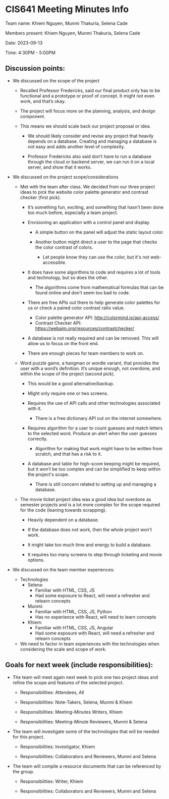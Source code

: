 # CIS641 Meeting Minutes Info

Team name: Khiem Nguyen, Munmi Thakuria, Selena Cade

Members present: Khiem Nguyen, Munmi Thakuria, Selena Cade

Date: 2023-09-13

Time: 4:30PM - 5:00PM

## Discussion points:

-   We discussed on the scope of the project

    -   Recalled Professor Fredericks, said our final product only has to be functional and a prototype or proof of concept. It might not even work, and that’s okay.

    -   The project will focus more on the planning, analysis, and design component.

    -   This means we should scale back our project proposal or idea.

        -   We should likely consider and revise any project that heavily depends on a database. Creating and managing a database is not easy and adds another level of complexity.

        -   Professor Fredericks also said don’t have to run a database through the cloud or backend server, we can run it on a local server, and show that it works.

-   We discussed on the project scope/considerations

    -   Met with the team after class. We decided from our three project ideas to pick the website color palette generator and contrast checker (first pick).

        -   It’s something fun, exciting, and something that hasn’t been done too much before, especially a team project.

        -   Envisioning an application with a control panel and display.

            -   A simple button on the panel will adjust the static layout color.

            -   Another button might direct a user to the page that checks the color contrast of colors.
                -   Let people know they can use the color, but it's not web-accessible.

        -   It does have some algorithms to code and requires a lot of tools and technology, but so does the other.

            -   The algorithms come from mathematical formulas that can be found online and don’t seem too bad to code.

        -   There are free APIs out there to help generate color palettes for us or check a paired color contrast ratio value.

            -   Color palette generator API: http://colormind.io/api-access/
            -   Contrast Checker API: https://webaim.org/resources/contrastchecker/

        -   A database is not really required and can be removed. This will allow us to focus on the front end.

        -   There are enough pieces for team members to work on.

    -   Word puzzle game, a hangman or wordle variant, that provides the user with a word’s definition. It’s unique enough, not overdone, and within the scope of the project (second pick).

        -   This would be a good alternative/backup.

        -   Might only require one or two screens.

        -   Requires the use of API calls and other technologies associated with it.

            -   There is a free dictionary API out on the internet somewhere.

        -   Requires algorithm for a user to count guesses and match letters to the selected word. Produce an alert when the user guesses correctly.

            -   Algorithm for making that work might have to be written from scratch, and that has a risk to it.

        -   A database and table for high-score keeping might be required, but it won’t be too complex and can be simplified to keep within the project's scope.

            -   There is still concern related to setting up and managing a database.

    -   The movie ticket project idea was a good idea but overdone as semester projects and is a lot more complex for the scope required for the code (leaning towards scrapping).

        -   Heavily dependent on a database.

        -   If the database does not work, then the whole project won’t work.

        -   It might take too much time and energy to build a database.

        -   It requires too many screens to step through ticketing and movie options.

-   We discussed on the team member experiences:
    -   Technologies
        -   Selena:
            -   Familiar with HTML, CSS, JS
            -   Had some exposure to React, will need a refresher and relearn concepts
        -   Munmi:
            -   Familiar with HTML, CSS, JS, Python
            -   Has no experience with React, will need to learn concepts
        -   Khiem:
            -   Familiar with HTML, CSS, JS, Angular
            -   Had some exposure with React, will need a refresher and relearn concepts
    -   We need to factor in team experiences with the technologies when considering the scale and scope of work.

## Goals for next week (include responsibilities):

-   The team will meet again next week to pick one two project ideas and refine the scope and features of the selected project.

    -   Responsibilities: Attendees, All

    -   Responsibilities: Note-Takers, Selena, Munmi & Khiem

    -   Responsibilities: Meeting-Minutes Writers, Khiem

    -   Responsibilities: Meeting-Minute Reviewers, Munmi & Selena

-   The team will investigate some of the technologies that will be needed for this project.

    -   Responsibilities: Investigator, Khiem

    -   Responsibilities: Collaborators and Reviewers, Munmi and Selena

-   The team will compile a resource documents that can be referenced by the group.

    -   Responsibilities: Writer, Khiem

    -   Responsibilities: Collaborators and Reviewers, Munmi and Selena
